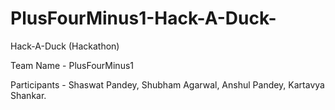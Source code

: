 # PlusFourMinus1-Hack-A-Duck-
Hack-A-Duck (Hackathon)



Team Name - PlusFourMinus1

Participants - Shaswat Pandey, Shubham Agarwal, Anshul Pandey, Kartavya Shankar.
